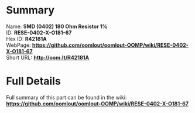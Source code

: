 
Summary
=================
  
Name: __SMD (0402) 180 Ohm Resistor 1%__    
ID: __RESE-0402-X-O181-67__   
Hex ID: __R42181A__   
WebPage: __https://github.com/oomlout/oomlout-OOMP/wiki/RESE-0402-X-O181-67__   
Short URL: __http://oom.lt/R42181A__   

Full Details
==========================
Full summary of this part can be found in the wiki:   
__https://github.com/oomlout/oomlout-OOMP/wiki/RESE-0402-X-O181-67__    

